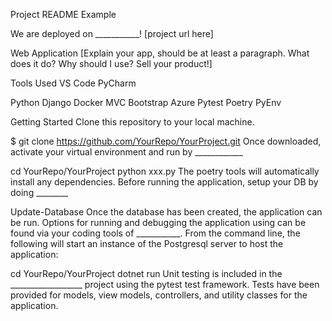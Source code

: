 Project README Example

We are deployed on ___________!
[project url here]

Web Application
[Explain your app, should be at least a paragraph. What does it do? Why should I use? Sell your product!]

Tools Used
VS Code PyCharm

Python
Django
Docker
MVC
Bootstrap
Azure
Pytest
Poetry
PyEnv

Getting Started
Clone this repository to your local machine.

$ git clone https://github.com/YourRepo/YourProject.git
Once downloaded, activate your virtual environment and run by ____________

cd YourRepo/YourProject
python xxx.py
The poetry tools will automatically install any dependencies. Before running the application, setup your DB by doing ________

Update-Database
Once the database has been created, the application can be run. Options for running and debugging the application using can be found via your coding tools of ___________. From the command line, the following will start an instance of the Postgresql server to host the application:

cd YourRepo/YourProject
dotnet run
Unit testing is included in the __________________ project using the pytest test framework. Tests have been provided for models, view models, controllers, and utility classes for the application.
